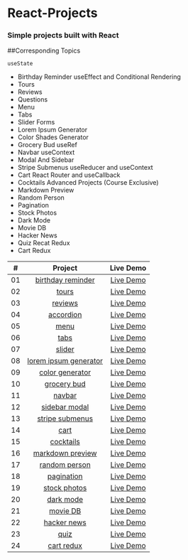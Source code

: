 # React-Projects

### Simple projects built with React

##Corresponding Topics

    useState

-   Birthday Reminder
    useEffect and Conditional Rendering
-   Tours
-   Reviews
-   Questions
-   Menu
-   Tabs
-   Slider
    Forms
-   Lorem Ipsum Generator
-   Color Shades Generator
-   Grocery Bud
    useRef
-   Navbar
    useContext
-   Modal And Sidebar
-   Stripe Submenus
    useReducer and useContext
-   Cart
    React Router and useCallback
-   Cocktails
    Advanced Projects (Course Exclusive)
-   Markdown Preview
-   Random Person
-   Pagination
-   Stock Photos
-   Dark Mode
-   Movie DB
-   Hacker News
-   Quiz
    Recat Redux
-   Cart Redux

|  #  |                                                Project                                                |   Live Demo   |
| :-: | :---------------------------------------------------------------------------------------------------: | :-----------: |
| 01  | [birthday reminder](https://github.com/igelkottuggla/React-Projects/tree/master/01__birthdayReminder) | [Live Demo]() |
| 02  |            [tours](https://github.com/igelkottuggla/React-Projects/tree/master/02__tours)             | [Live Demo]() |
| 03  |          [reviews](https://github.com/igelkottuggla/React-Projects/tree/master/03__reviews)           | [Live Demo]() |
| 04  |        [accordion](https://github.com/igelkottuggla/React-Projects/tree/master/04__accordion)         | [Live Demo]() |
| 05  |             [menu](https://github.com/igelkottuggla/React-Projects/tree/master/05__menu)              | [Live Demo]() |
| 06  |             [tabs](https://github.com/igelkottuggla/React-Projects/tree/master/06__tabs)              | [Live Demo]() |
| 07  |           [slider](https://github.com/igelkottuggla/React-Projects/tree/master/07__slider)            | [Live Demo]() |
| 08  |  [lorem ipsum generator](https://github.com/igelkottuggla/React-Projects/tree/master/08__loremIpsum)  | [Live Demo]() |
| 09  |   [color generator](https://github.com/igelkottuggla/React-Projects/tree/master/09__colorGenerator)   | [Live Demo]() |
| 10  |       [grocery bud](https://github.com/igelkottuggla/React-Projects/tree/master/10__groceryBud)       | [Live Demo]() |
| 11  |           [navbar](https://github.com/igelkottuggla/React-Projects/tree/master/11__navbar)            | [Live Demo]() |
| 12  |     [sidebar modal](https://github.com/igelkottuggla/React-Projects/tree/master/12__sidebarModal)     | [Live Demo]() |
| 13  |   [stripe submenus](https://github.com/igelkottuggla/React-Projects/tree/master/13__stripeSubmenus)   | [Live Demo]() |
| 14  |             [cart](https://github.com/igelkottuggla/React-Projects/tree/master/14__cart)              | [Live Demo]() |
| 15  |        [cocktails](https://github.com/igelkottuggla/React-Projects/tree/master/15__cocktails)         | [Live Demo]() |
| 16  |  [markdown preview](https://github.com/igelkottuggla/React-Projects/tree/master/16__markdownPreview)  | [Live Demo]() |
| 17  |     [random person](https://github.com/igelkottuggla/React-Projects/tree/master/17__randomPerson)     | [Live Demo]() |
| 18  |       [pagination](https://github.com/igelkottuggla/React-Projects/tree/master/18__pagination)        | [Live Demo]() |
| 19  |      [stock photos](https://github.com/igelkottuggla/React-Projects/tree/master/19__stockPhotos)      | [Live Demo]() |
| 20  |         [dark mode](https://github.com/igelkottuggla/React-Projects/tree/master/20__darkMode)         | [Live Demo]() |
| 21  |          [movie DB](https://github.com/igelkottuggla/React-Projects/tree/master/21__movieDB)          | [Live Demo]() |
| 22  |       [hacker news](https://github.com/igelkottuggla/React-Projects/tree/master/22__hackerNews)       | [Live Demo]() |
| 23  |             [quiz](https://github.com/igelkottuggla/React-Projects/tree/master/23__quiz)              | [Live Demo]() |
| 24  |        [cart redux](https://github.com/igelkottuggla/React-Projects/tree/master/24__reduxCart)        | [Live Demo]() |
